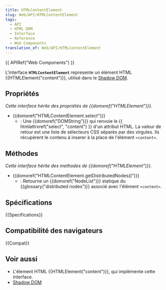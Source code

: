 ```yaml
---
title: HTMLContentElement
slug: Web/API/HTMLContentElement
tags:
  - API
  - HTML DOM
  - Interface
  - Reference
  - Web Components
translation_of: Web/API/HTMLContentElement
---
```

{{ APIRef("Web Components") }}

L'interface **`HTMLContentElement`** represente un élément HTML {{HTMLElement("content")}}, utilisé dans le [Shadow DOM](/fr/docs/Web/Web_Components/Shadow_DOM).

## Propriétés

_Cette interface hérite des propriétés de {{domxref("HTMLElement")}}._

- {{domxref("HTMLContentElement.select")}}
  - : Une {{domxref("DOMString")}} qui renvoie le {{ htmlattrxref("select", "content") }} d'un attribut HTML. La valeur de retour est une liste de sélecteurs CSS séparés par des virgules. Ils récupèrent le contenu à inserer à la place de l'élément `<content>`.

## Méthodes

_Cette interface hérite des methodes de {{domxref("HTMLElement")}}._

- {{domxref("HTMLContentElement.getDistributedNodes()")}}
  - : Retourne un {{domxref("NodeList")}} statique du {{glossary("distributed nodes")}} associé avec l'élément `<content>`.

## Spécifications

{{Specifications}}

## Compatibilité des navigateurs

{{Compat}}

## Voir aussi

- L'élement HTML {{HTMLElement("content")}}, qui implémente cette interface.
- [Shadow DOM](/fr/docs/Web/Web_Components/Shadow_DOM)
